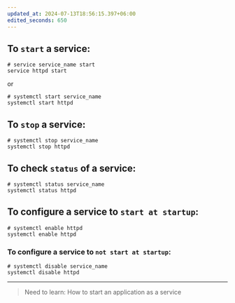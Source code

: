 ```yaml
---
updated_at: 2024-07-13T18:56:15.397+06:00
edited_seconds: 650
---
```


## To `start` a service:

```shell
# service service_name start 
service httpd start
```
or 
```shell
# systemctl start service_name
systemctl start httpd
```

## To `stop` a service:

```shell
# systemctl stop service_name
systemctl stop httpd
```

## To check `status` of a service:

```shell
# systemctl status service_name
systemctl status httpd
```

## To configure a service to `start at startup`:

```shell
# systemctl enable httpd
systemctl enable httpd
```

### To configure a service to `not start at startup`:

```shell
# systemctl disable service_name
systemctl disable httpd
```

---

> Need to learn: How to start an application as a service

